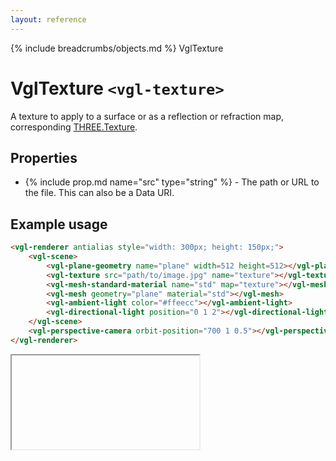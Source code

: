 ```yaml
---
layout: reference
---
```

{% include breadcrumbs/objects.md %} VglTexture
# VglTexture `<vgl-texture>`
A texture to apply to a surface or as a reflection or refraction map, corresponding [THREE.Texture](https://threejs.org/docs/index.html#api/textures/Texture).
## Properties
* {% include prop.md name="src" type="string" %} - The path or URL to the file. This can also be a Data URI.

## Example usage
```html
<vgl-renderer antialias style="width: 300px; height: 150px;">
    <vgl-scene>
        <vgl-plane-geometry name="plane" width=512 height=512></vgl-plane-geometry>
        <vgl-texture src="path/to/image.jpg" name="texture"></vgl-texture>
        <vgl-mesh-standard-material name="std" map="texture"></vgl-mesh-standard-material>
        <vgl-mesh geometry="plane" material="std"></vgl-mesh>
        <vgl-ambient-light color="#ffeecc"></vgl-ambient-light>
        <vgl-directional-light position="0 1 2"></vgl-directional-light>
    </vgl-scene>
    <vgl-perspective-camera orbit-position="700 1 0.5"></vgl-perspective-camera>
</vgl-renderer>
```
<div class="vgl-example"><iframe class="vgl-example__content" srcdoc="
    <style>
        body {
            margin: 0;
            overflow: hidden;
        }
        .vgl-canvas {
            height: 100vh;
        }
    </style>
    <vgl-renderer antialias class='vgl-canvas'>
        <vgl-scene>
            <vgl-plane-geometry name='plane' width=512 height=512></vgl-plane-geometry>
            <vgl-texture src='../img/shimoguri.jpg' name='texture'></vgl-texture>
            <vgl-mesh-standard-material name='std' map='texture'></vgl-mesh-standard-material>
            <vgl-mesh geometry='plane' material='std'></vgl-mesh>
            <vgl-ambient-light color='#ffeecc'></vgl-ambient-light>
            <vgl-directional-light position='0 1 2'></vgl-directional-light>
        </vgl-scene>
        <vgl-perspective-camera orbit-position='700 1 0.5'></vgl-perspective-camera>
    </vgl-renderer>
    <script src='https://unpkg.com/vue/dist/vue.min.js'></script>
    <script src='https://unpkg.com/three/build/three.min.js'></script>
    <script src='../js/vue-gl.js'></script>
    <script>
        Object.keys(VueGL).forEach(function(name) {
            Vue.component(name, VueGL[name]);
        });
        const vm = new Vue({
            el: '.vgl-canvas'
        });
    </script>
"></iframe></div>
<script src="https://unpkg.com/srcdoc-polyfill@1.0.0/srcdoc-polyfill.min.js"></script>

